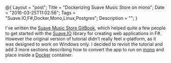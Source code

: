 @{
    Layout = "post";
    Title = "Dockerizing Suave Music Store on mono";
    Date = "2016-03-25T11:02:56";
    Tags = "Suave.IO,F#,Docker,Mono,Linux,Postgres";
    Description = "";
}

I've written the [Suave Music Store GitBook](https://theimowski.gitbooks.io/suave-music-store), which helped quite a few people to get started with the [Suave.IO](https://suave.io/) library for creating web applications in F#.
However the original version of tutorial didn't really feel x-platform, as it was designed to work on Windows only. 
I decided to revisit the tutorial and add 3 more sections describing how to convert the app to run on [mono](http://www.mono-project.com/) and place inside a [Docker](https://www.docker.com/) container. 

<!--more-->
